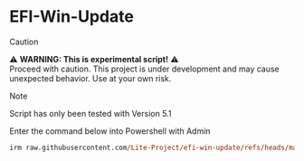 # EFI-Win-Update

>[!CAUTION]
>⚠️ **WARNING: This is experimental script!** ⚠️  
>Proceed with caution. This project is under development and may cause unexpected behavior. Use at your own risk.

>[!NOTE]
>Script has only been tested with Version 5.1

Enter the command below into Powershell with Admin
```ps
irm raw.githubusercontent.com/Lite-Project/efi-win-update/refs/heads/main/main | iex
```


